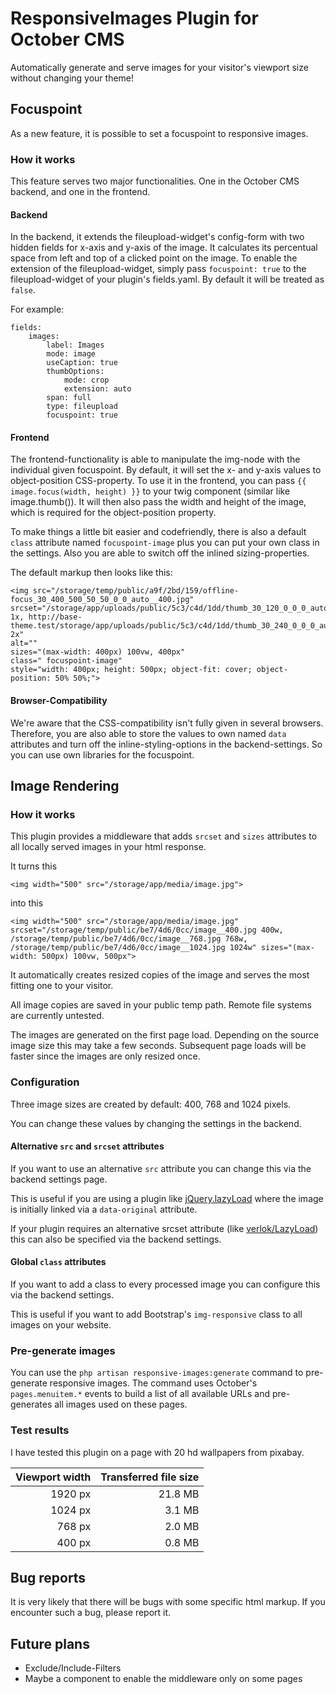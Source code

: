 # ResponsiveImages Plugin for October CMS

Automatically generate and serve images for your visitor's viewport size without changing your theme!

## Focuspoint
As a new feature, it is possible to set a focuspoint to responsive images. 

### How it works
This feature serves two major functionalities. One in the October CMS backend, and one in the frontend.
 
#### Backend 
In the backend, it extends the 
fileupload-widget's config-form with two hidden fields for x-axis and y-axis of the image. It calculates its 
percentual space from left and top of a clicked point on the image.
To enable the extension of the fileupload-widget, simply pass `focuspoint: true` to the fileupload-widget of your 
plugin's fields.yaml. By default it will be treated as `false`.

For example: 
```
fields:
    images:
        label: Images
        mode: image
        useCaption: true
        thumbOptions:
            mode: crop
            extension: auto
        span: full
        type: fileupload
        focuspoint: true
```

#### Frontend
The frontend-functionality is able to manipulate the img-node with the individual given 
focuspoint. By default, it will set the x- and y-axis values to object-position CSS-property. To use it in the 
frontend, you can pass `{{ image.focus(width, height) }}` to your twig component (similar like image.thumb()). It 
will then also pass the width and height of the image, which is required for the object-position property.

To make things a little bit easier and codefriendly, there is also a default `class` attribute named 
`focuspoint-image` plus you can put your own class in the settings. Also you are able to switch off the inlined 
sizing-properties.

The default markup then looks like this:
```
<img src="/storage/temp/public/a9f/2bd/159/offline-focus_30_400_500_50_50_0_0_auto__400.jpg" 
srcset="/storage/app/uploads/public/5c3/c4d/1dd/thumb_30_120_0_0_0_auto.jpg 1x, http://base-theme.test/storage/app/uploads/public/5c3/c4d/1dd/thumb_30_240_0_0_0_auto.jpg 2x" 
alt="" 
sizes="(max-width: 400px) 100vw, 400px" 
class=" focuspoint-image" 
style="width: 400px; height: 500px; object-fit: cover; object-position: 50% 50%;">
``` 

#### Browser-Compatibility
We're aware that 
the CSS-compatibility isn't fully given in several browsers. Therefore, you are also able to store the values to own 
named 
`data` attributes and turn off the inline-styling-options in the backend-settings. So you can use own libraries for 
the 
focuspoint.

## Image Rendering
### How it works

This plugin provides a middleware that adds `srcset` and `sizes` attributes to all locally served images in your html
 response.

It turns this

```
<img width="500" src="/storage/app/media/image.jpg">
```

into this

```
<img width="500" src="/storage/app/media/image.jpg" srcset="/storage/temp/public/be7/4d6/0cc/image__400.jpg 400w, /storage/temp/public/be7/4d6/0cc/image__768.jpg 768w, /storage/temp/public/be7/4d6/0cc/image__1024.jpg 1024w" sizes="(max-width: 500px) 100vw, 500px">
```
 
It automatically creates resized copies of the image and serves the most fitting one to your visitor.

All image copies are saved in your public temp path. Remote file systems are currently untested.

The images are generated on the first page load. Depending on the source image size this may take a few seconds. 
Subsequent page loads will be faster since the images are only resized once.

### Configuration

Three image sizes are created by default: 400, 768 and 1024 pixels. 

You can change these values by changing the settings in the backend.

#### Alternative `src` and `srcset` attributes

If you want to use an alternative `src` attribute you can change this via the backend settings page.
 
This is useful if you are using a plugin like [jQuery.lazyLoad](http://www.appelsiini.net/projects/lazyload) where the image
 is initially linked via a `data-original` attribute.
 
 If your plugin requires an alternative srcset attribute (like [verlok/LazyLoad](https://github.com/verlok/lazyload)) this can also be specified via the backend settings. 


#### Global `class` attributes

If you want to add a class to every processed image you can configure this via the backend settings.

This is useful if you want to add Bootstrap's `img-responsive` class to all images on your website.

### Pre-generate images

You can use the `php artisan responsive-images:generate` command to pre-generate responsive images. The command uses 
October's `pages.menuitem.*` events to build a list of all available URLs and pre-generates all images used on these 
pages. 

### Test results

I have tested this plugin on a page with 20 hd wallpapers from pixabay.

| Viewport width | Transferred file size |
| -------------: | ---------------------:|
|        1920 px |               21.8 MB |
|        1024 px |                3.1 MB |
|         768 px |                2.0 MB |
|         400 px |                0.8 MB |

## Bug reports

It is very likely that there will be bugs with some specific html markup. If you encounter such a bug, please report it.

## Future plans

* Exclude/Include-Filters
* Maybe a component to enable the middleware only on some pages